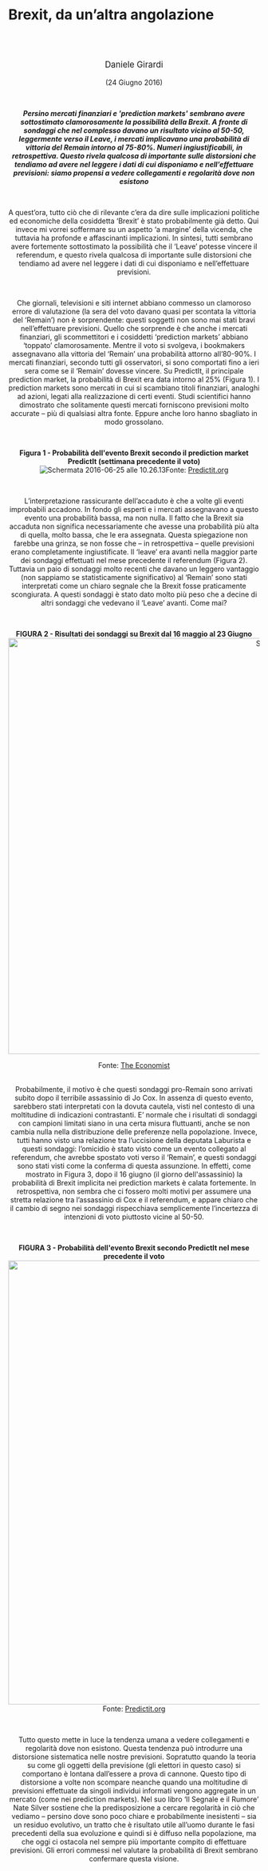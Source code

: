 <header class="entry-header">
<tr style="height: 21px;">
<td style="width: 7.93057%; height: 40px;"></td>
<td style="width: 83.6431%; height: 40px;"><header class="entry-header">
<h1 class="entry-title" style="text-align: justify;"></h1>
<h1 class="entry-title" style="text-align: justify;">Brexit, da un’altra angolazione</h1>
</header>
<div class="entry-content">
<div class="page" title="Page 1">
<div class="layoutArea">
<div class="column">
<div class="page" title="Page 1">
<div class="layoutArea">
<div class="column">
<div class="page" title="Page 2">
<div class="layoutArea">
<div class="column">
<div class="page" title="Page 2">
<div class="layoutArea">
<div class="column">
<div class="page" title="Page 2">
<div class="layoutArea">
<div class="column">
<div class="page" title="Page 2">
<div class="layoutArea">
<div class="column">
<div class="page" title="Page 3">
<div class="page" title="Page 3">
<div class="layoutArea">
<div class="column">
<div class="page" title="Page 3">
<div class="layoutArea">
<div class="column">
<span style="font-size: larger;">
<p>Daniele Girardi</p>
  </span>
<p>(24 Giugno 2016)</p>

<p> </p>
<p><em><strong>Persino mercati finanziari e 'prediction markets' sembrano avere sottostimato clamorosamente la possibilità della Brexit. A fronte di sondaggi che nel complesso davano un risultato vicino al 50-50, leggermente verso il Leave, i mercati implicavano una probabilità di vittoria del Remain intorno al 75-80%. Numeri ingiustificabili, in retrospettiva. Questo rivela qualcosa di importante sulle distorsioni che tendiamo ad avere nel leggere i dati di cui disponiamo e nell’effettuare previsioni: siamo propensi a vedere collegamenti e regolarità dove non esistono</strong></em></p>
<p> </p>
<p>A quest’ora, tutto ciò che di rilevante c’era da dire sulle implicazioni politiche ed economiche della cosiddetta ‘Brexit’ è stato probabilmente già detto. Qui invece mi vorrei soffermare su un aspetto ‘a margine’ della vicenda, che tuttavia ha profonde e affascinanti implicazioni. In sintesi, tutti sembrano avere fortemente sottostimato la possibilità che il ‘Leave’ potesse vincere il referendum, e questo rivela qualcosa di importante sulle distorsioni che tendiamo ad avere nel leggere i dati di cui disponiamo e nell’effettuare previsioni.</p>
<p> </p>
<p>Che giornali, televisioni e siti internet abbiano commesso un clamoroso errore di valutazione (la sera del voto davano quasi per scontata la vittoria del ‘Remain’) non è sorprendente: questi soggetti non sono mai stati bravi nell’effettuare previsioni. Quello che sorprende è che anche i mercati finanziari, gli scommettitori e i cosiddetti ‘prediction markets’ abbiano ‘toppato’ clamorosamente. Mentre il voto si svolgeva, i bookmakers assegnavano alla vittoria del ‘Remain’ una probabilità attorno all’80-90%. I mercati finanziari, secondo tutti gli osservatori, si sono comportati fino a ieri sera come se il ‘Remain’ dovesse vincere. Su PredictIt, il principale prediction market, la probabilità di Brexit era data intorno al 25% (Figura 1). I prediction markets sono mercati in cui si scambiano titoli finanziari, analoghi ad azioni, legati alla realizzazione di certi eventi. Studi scientifici hanno dimostrato che solitamente questi mercati forniscono previsioni molto accurate – più di qualsiasi altra fonte. Eppure anche loro hanno sbagliato in modo grossolano.</p>
<p> </p>
<p style="text-align: center;"><strong>Figura 1 - Probabilità dell'evento Brexit secondo il prediction market PredictIt (settimana precedente il voto) </strong><br /><img class="aligncenter size-full wp-image-1060" src="https://danielegirardi.github.io/posts/brexit_fig1.png" alt="Schermata 2016-06-25 alle 10.26.13"/>Fonte: <a href="https://www.predictit.org/Contract/784/Will-the-UK-vote-to-leave-the-EU-by-year-end-2016#data" target="_blank" rel="noopener">Predictit.org</a></p>
<p> </p>
<p>L’interpretazione rassicurante dell’accaduto è che a volte gli eventi improbabili accadono. In fondo gli esperti e i mercati assegnavano a questo evento una probabilità bassa, ma non nulla. Il fatto che la Brexit sia accaduta non significa necessariamente che avesse una probabilità più alta di quella, molto bassa, che le era assegnata. Questa spiegazione non farebbe una grinza, se non fosse che – in retrospettiva – quelle previsioni erano completamente ingiustificate. Il ‘leave’ era avanti nella maggior parte dei sondaggi effettuati nel mese precedente il referendum (Figura 2). Tuttavia un paio di sondaggi molto recenti che davano un leggero vantaggio (non sappiamo se statisticamente significativo) al ‘Remain’ sono stati interpretati come un chiaro segnale che la Brexit fosse praticamente scongiurata. A questi sondaggi è stato dato molto più peso che a decine di altri sondaggi che vedevano il ‘Leave’ avanti. Come mai?</p>
<p> </p>
<p style="text-align: center;"><strong>FIGURA 2 - Risultati dei sondaggi su Brexit dal 16 maggio al 23 Giugno</strong><br /><img class="aligncenter size-full wp-image-1058" src="http://www.reconomics.it/wp-content/uploads/2016/06/Schermata-2016-06-25-alle-10.17.47.png" alt="Schermata 2016-06-25 alle 10.17.47" width="1212" height="832" /></p>
<p>Fonte: <a href="http://www.economist.com/blogs/graphicdetail/2016/06/britain-s-eu-referendum" target="_blank" rel="noopener">The Economist</a><br /> </p>
<p>Probabilmente, il motivo è che questi sondaggi pro-Remain sono arrivati subito dopo il terribile assassinio di Jo Cox. In assenza di questo evento, sarebbero stati interpretati con la dovuta cautela, visti nel contesto di una moltitudine di indicazioni contrastanti. E’ normale che i risultati di sondaggi con campioni limitati siano in una certa misura fluttuanti, anche se non cambia nulla nella distribuzione delle preferenze nella popolazione. Invece, tutti hanno visto una relazione tra l’uccisione della deputata Laburista e questi sondaggi: l’omicidio è stato visto come un evento collegato al referendum, che avrebbe spostato voti verso il ‘Remain’, e questi sondaggi sono stati visti come la conferma di questa assunzione. In effetti, come mostrato in Figura 3, dopo il 16 giugno (il giorno dell'assassinio) la probabilità di Brexit implicita nei prediction markets è calata fortemente. In retrospettiva, non sembra che ci fossero molti motivi per assumere una stretta relazione tra l’assassinio di Cox e il referendum, e appare chiaro che il cambio di segno nei sondaggi rispecchiava semplicemente l’incertezza di intenzioni di voto piuttosto vicine al 50-50.</p>
<p> </p>
<p style="text-align: center;"><strong>FIGURA 3 - Probabilità dell'evento Brexit secondo PredictIt nel mese precedente il voto</strong><br /><img class="aligncenter size-full wp-image-1065" src="http://www.reconomics.it/wp-content/uploads/2016/06/Schermata-2016-06-25-alle-10.34.37.png" alt="Schermata 2016-06-25 alle 10.34.37" width="2172" height="888" />Fonte: <a href="https://www.predictit.org/Contract/784/Will-the-UK-vote-to-leave-the-EU-by-year-end-2016#data" target="_blank" rel="noopener">Predictit.org</a></p>
<p> </p>
<p>Tutto questo mette in luce la tendenza umana a vedere collegamenti e regolarità dove non esistono. Questa tendenza può introdurre una distorsione sistematica nelle nostre previsioni. Sopratutto quando la teoria su come gli oggetti della previsione (gli elettori in questo caso) si comportano è lontana dall’essere a prova di cannone. Questo tipo di distorsione a volte non scompare neanche quando una moltitudine di previsioni effettuate da singoli individui informati vengono aggregate in un mercato (come nei prediction markets). Nel suo libro ‘Il Segnale e il Rumore’ Nate Silver sostiene che la predisposizione a cercare regolarità in ciò che vediamo – persino dove sono poco chiare e probabilmente inesistenti – sia un residuo evolutivo, un tratto che è risultato utile all’uomo durante le fasi precedenti della sua evoluzione e quindi si è diffuso nella popolazione, ma che oggi ci ostacola nel sempre più importante compito di effettuare previsioni. Gli errori commessi nel valutare la probabilità di Brexit sembrano confermare questa visione.</p>
